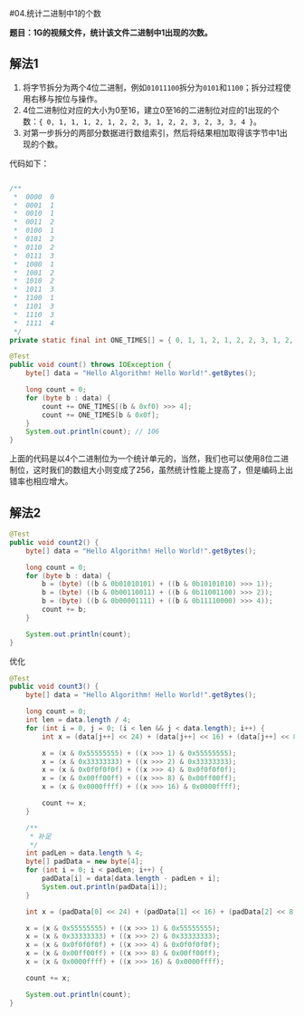 #04.统计二进制中1的个数

**题目：1G的视频文件，统计该文件二进制中1出现的次数。**

## 解法1

1. 将字节拆分为两个4位二进制，例如`01011100`拆分为`0101`和`1100`；拆分过程使用右移与按位与操作。
2. 4位二进制位对应的大小为0至16，建立0至16的二进制位对应的1出现的个数：`{ 0, 1, 1, 1, 2, 1, 2, 2, 3, 1, 2, 2, 3, 2, 3, 3, 4 }`。
3. 对第一步拆分的两部分数据进行数组索引，然后将结果相加取得该字节中1出现的个数。

代码如下：
```Java

/**
 *  0000  0
 *  0001  1
 *  0010  1
 *  0011  2
 *  0100  1
 *  0101  2
 *  0110  2
 *  0111  3
 *  1000  1
 *  1001  2
 *  1010  2
 *  1011  3
 *  1100  1
 *  1101  3
 *  1110  3
 *  1111  4
 */
private static final int ONE_TIMES[] = { 0, 1, 1, 2, 1, 2, 2, 3, 1, 2, 2, 3, 2, 3, 3, 4 };

@Test
public void count() throws IOException {
	byte[] data = "Hello Algorithm! Hello World!".getBytes();

	long count = 0;
	for (byte b : data) {
		count += ONE_TIMES[(b & 0xf0) >>> 4];
		count += ONE_TIMES[b & 0x0f];
	}
	System.out.println(count); // 106
}
```

上面的代码是以4个二进制位为一个统计单元的，当然，我们也可以使用8位二进制位，这时我们的数组大小则变成了256，虽然统计性能上提高了，但是编码上出错率也相应增大。

## 解法2

```Java
@Test
public void count2() {
	byte[] data = "Hello Algorithm! Hello World!".getBytes();

	long count = 0;
	for (byte b : data) {
		b = (byte) ((b & 0b01010101) + ((b & 0b10101010) >>> 1));
		b = (byte) ((b & 0b00110011) + ((b & 0b11001100) >>> 2));
		b = (byte) ((b & 0b00001111) + ((b & 0b11110000) >>> 4));
		count += b;
	}

	System.out.println(count);
}
```
优化

```Java
@Test
public void count3() {
	byte[] data = "Hello Algorithm! Hello World!".getBytes();

	long count = 0;
	int len = data.length / 4;
	for (int i = 0, j = 0; (i < len && j < data.length); i++) {
		int x = (data[j++] << 24) + (data[j++] << 16) + (data[j++] << 8) + (data[j++]);

		x = (x & 0x55555555) + ((x >>> 1) & 0x55555555);
		x = (x & 0x33333333) + ((x >>> 2) & 0x33333333);
		x = (x & 0x0f0f0f0f) + ((x >>> 4) & 0x0f0f0f0f);
		x = (x & 0x00ff00ff) + ((x >>> 8) & 0x00ff00ff);
		x = (x & 0x0000ffff) + ((x >>> 16) & 0x0000ffff);

		count += x;
	}

	/**
	 * 补足
	 */
	int padLen = data.length % 4;
	byte[] padData = new byte[4];
	for (int i = 0; i < padLen; i++) {
		padData[i] = data[data.length - padLen + i];
		System.out.println(padData[i]);
	}

	int x = (padData[0] << 24) + (padData[1] << 16) + (padData[2] << 8) + (padData[3]);

	x = (x & 0x55555555) + ((x >>> 1) & 0x55555555);
	x = (x & 0x33333333) + ((x >>> 2) & 0x33333333);
	x = (x & 0x0f0f0f0f) + ((x >>> 4) & 0x0f0f0f0f);
	x = (x & 0x00ff00ff) + ((x >>> 8) & 0x00ff00ff);
	x = (x & 0x0000ffff) + ((x >>> 16) & 0x0000ffff);

	count += x;

	System.out.println(count);
}
```
